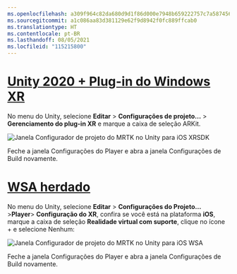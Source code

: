 ```yaml
---
ms.openlocfilehash: a309f964c82da680d9d1f86d000e7948b659222757c7a5874563e8625d74082e
ms.sourcegitcommit: a1c086aa83d381129e62f9d8942f0fc889ffcab0
ms.translationtype: HT
ms.contentlocale: pt-BR
ms.lasthandoff: 08/05/2021
ms.locfileid: "115215800"
---
```

# <a name="unity-2020--windows-xr-plugin"></a>[Unity 2020 + Plug-in do Windows XR](#tab/winxr)

No menu do Unity, selecione **Editar** > **Configurações de projeto...**  > **Gerenciamento do plug-in XR** e marque a caixa de seleção ARKit.

![Janela Configurador de projeto do MRTK no Unity para iOS XRSDK](../images/mr-learning-asa/asa-05-section3-step1-2-1-XRSDK-ios.png)

Feche a janela Configurações do Player e abra a janela Configurações de Build novamente.

# <a name="legacy-wsa"></a>[WSA herdado](#tab/wsa)

No menu do Unity, selecione **Editar** > **Configurações do Projeto...**  >**Player**> **Configuração do XR**, confira se você está na plataforma **iOS**, marque a caixa de seleção **Realidade virtual com suporte**, clique no ícone + e selecione Nenhum:

![Janela Configurador de projeto do MRTK no Unity para iOS WSA](../images/mr-learning-asa/asa-05-section3-step1-2-1-Legacy-ios.PNG)

Feche a janela Configurações do Player e abra a janela Configurações de Build novamente.
